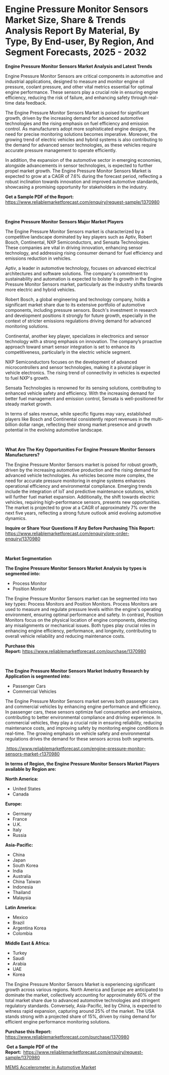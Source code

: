 <p><h1>Engine Pressure Monitor Sensors Market Size, Share & Trends Analysis Report By Material, By Type, By End-user, By Region, And Segment Forecasts, 2025 - 2032</h1></p><p><strong>Engine Pressure Monitor Sensors Market Analysis and Latest Trends</strong></p>
<p><p>Engine Pressure Monitor Sensors are critical components in automotive and industrial applications, designed to measure and monitor engine oil pressure, coolant pressure, and other vital metrics essential for optimal engine performance. These sensors play a crucial role in ensuring engine efficiency, reducing the risk of failure, and enhancing safety through real-time data feedback.</p><p>The Engine Pressure Monitor Sensors Market is poised for significant growth, driven by the increasing demand for advanced automotive technologies and the rising emphasis on fuel efficiency and emission control. As manufacturers adopt more sophisticated engine designs, the need for precise monitoring solutions becomes imperative. Moreover, the growing trend of electric vehicles and hybrid systems is also contributing to the demand for advanced sensor technologies, as these vehicles require accurate pressure management to operate efficiently.</p><p>In addition, the expansion of the automotive sector in emerging economies, alongside advancements in sensor technologies, is expected to further propel market growth. The Engine Pressure Monitor Sensors Market is expected to grow at a CAGR of 7.6% during the forecast period, reflecting a robust inclination towards innovation and improved automotive standards, showcasing a promising opportunity for stakeholders in the industry.</p></p>
<p><strong>Get a Sample PDF of the Report:&nbsp;</strong> <a href="https://www.reliablemarketforecast.com/enquiry/request-sample/1370980?utm_campaign=3120&utm_medium=2&utm_source=Github&utm_content=ia&utm_term=22032025&utm_id=engine-pressure-monitor-sensors">https://www.reliablemarketforecast.com/enquiry/request-sample/1370980</a></p>
<p>&nbsp;</p>
<p><strong>Engine Pressure Monitor Sensors Major Market Players</strong></p>
<p><p>The Engine Pressure Monitor Sensors market is characterized by a competitive landscape dominated by key players such as Aptiv, Robert Bosch, Continental, NXP Semiconductors, and Sensata Technologies. These companies are vital in driving innovation, enhancing sensor technology, and addressing rising consumer demand for fuel efficiency and emissions reduction in vehicles.</p><p>Aptiv, a leader in automotive technology, focuses on advanced electrical architectures and software solutions. The company's commitment to sustainability and automation is expected to bolster its growth in the Engine Pressure Monitor Sensors market, particularly as the industry shifts towards more electric and hybrid vehicles. </p><p>Robert Bosch, a global engineering and technology company, holds a significant market share due to its extensive portfolio of automotive components, including pressure sensors. Bosch's investment in research and development positions it strongly for future growth, especially in the context of stricter emissions regulations driving demand for advanced monitoring solutions.</p><p>Continental, another key player, specializes in electronics and sensor technology with a strong emphasis on innovation. The company’s proactive approach toward smart sensor integration is set to enhance its competitiveness, particularly in the electric vehicle segment.</p><p>NXP Semiconductors focuses on the development of advanced microcontrollers and sensor technologies, making it a pivotal player in vehicle electronics. The rising trend of connectivity in vehicles is expected to fuel NXP's growth.</p><p>Sensata Technologies is renowned for its sensing solutions, contributing to enhanced vehicle safety and efficiency. With the increasing demand for better fuel management and emission control, Sensata is well-positioned for steady market growth.</p><p>In terms of sales revenue, while specific figures may vary, established players like Bosch and Continental consistently report revenues in the multi-billion dollar range, reflecting their strong market presence and growth potential in the evolving automotive landscape.</p></p>
<p>&nbsp;</p>
<p><strong>What Are The Key Opportunities For Engine Pressure Monitor Sensors Manufacturers?</strong></p>
<p><p>The Engine Pressure Monitor Sensors market is poised for robust growth, driven by the increasing automotive production and the rising demand for advanced vehicle technologies. As vehicles become more complex, the need for accurate pressure monitoring in engine systems enhances operational efficiency and environmental compliance. Emerging trends include the integration of IoT and predictive maintenance solutions, which will further fuel market expansion. Additionally, the shift towards electric vehicles, requiring high-performance sensors, presents new opportunities. The market is projected to grow at a CAGR of approximately 7% over the next five years, reflecting a strong future outlook amid evolving automotive dynamics.</p></p>
<p><strong>Inquire or Share Your Questions If Any Before Purchasing This Report:</strong> <a href="https://www.reliablemarketforecast.com/enquiry/pre-order-enquiry/1370980?utm_campaign=3120&utm_medium=2&utm_source=Github&utm_content=ia&utm_term=22032025&utm_id=engine-pressure-monitor-sensors">https://www.reliablemarketforecast.com/enquiry/pre-order-enquiry/1370980</a></p>
<p>&nbsp;</p>
<p><strong>Market Segmentation</strong></p>
<p><strong>The Engine Pressure Monitor Sensors Market Analysis by types is segmented into:</strong></p>
<p><ul><li>Process Monitor</li><li>Position Monitor</li></ul></p>
<p><p>The Engine Pressure Monitor Sensors market can be segmented into two key types: Process Monitors and Position Monitors. Process Monitors are used to measure and regulate pressure levels within the engine's operating environment, ensuring optimal performance and safety. In contrast, Position Monitors focus on the physical location of engine components, detecting any misalignments or mechanical issues. Both types play crucial roles in enhancing engine efficiency, performance, and longevity, contributing to overall vehicle reliability and reducing maintenance costs.</p></p>
<p><strong>Purchase this Report:&nbsp;</strong><a href="https://www.reliablemarketforecast.com/purchase/1370980?utm_campaign=3120&utm_medium=2&utm_source=Github&utm_content=ia&utm_term=22032025&utm_id=engine-pressure-monitor-sensors">https://www.reliablemarketforecast.com/purchase/1370980</a></p>
<p>&nbsp;</p>
<p><strong>The Engine Pressure Monitor Sensors Market Industry Research by Application is segmented into:</strong></p>
<p><ul><li>Passenger Cars</li><li>Commercial Vehicles</li></ul></p>
<p><p>The Engine Pressure Monitor Sensors market serves both passenger cars and commercial vehicles by enhancing engine performance and efficiency. In passenger cars, these sensors optimize fuel consumption and emissions, contributing to better environmental compliance and driving experience. In commercial vehicles, they play a crucial role in ensuring reliability, reducing maintenance costs, and improving safety by monitoring engine conditions in real-time. The growing emphasis on vehicle safety and environmental regulations drives the demand for these sensors across both segments.</p></p>
<p><a href="https://www.reliablemarketforecast.com/engine-pressure-monitor-sensors-market-r1370980?utm_campaign=3120&utm_medium=2&utm_source=Github&utm_content=ia&utm_term=22032025&utm_id=engine-pressure-monitor-sensors">&nbsp;https://www.reliablemarketforecast.com/engine-pressure-monitor-sensors-market-r1370980</a></p>
<p><strong>In terms of Region, the Engine Pressure Monitor Sensors Market Players available by Region are:</strong></p>
<p>
    <p> <strong> North America: </strong>
        <ul>
            <li>United States</li>
            <li>Canada</li>
        </ul>
        </p> 
    <p> <strong> Europe: </strong>
        <ul>
            <li>Germany</li>
            <li>France</li>
            <li>U.K.</li>
            <li>Italy</li>
            <li>Russia</li>
        </ul>
        </p> 
    <p> <strong> Asia-Pacific: </strong>
        <ul>
            <li>China</li>
            <li>Japan</li>
            <li>South Korea</li>
            <li>India</li>
            <li>Australia</li>
            <li>China Taiwan</li>
            <li>Indonesia</li>
            <li>Thailand</li>
            <li>Malaysia</li>
        </ul>
        </p> 
    <p> <strong> Latin America: </strong>
        <ul>
            <li>Mexico</li>
            <li>Brazil</li>
            <li>Argentina Korea</li>
            <li>Colombia</li>
        </ul>
        </p> 
    <p> <strong> Middle East & Africa: </strong>
        <ul>
            <li>Turkey</li>
            <li>Saudi</li>
            <li>Arabia</li>
            <li>UAE</li>
            <li>Korea</li>
        </ul>
    </p>
    </p>
<p><p>The Engine Pressure Monitor Sensors Market is experiencing significant growth across various regions. North America and Europe are anticipated to dominate the market, collectively accounting for approximately 60% of the total market share due to advanced automotive technologies and stringent regulatory standards. Conversely, Asia-Pacific, led by China, is expected to witness rapid expansion, capturing around 25% of the market. The USA stands strong with a projected share of 15%, driven by rising demand for efficient engine performance monitoring solutions.</p></p>
<p><strong>Purchase this Report: </strong><a href="https://www.reliablemarketforecast.com/purchase/1370980?utm_campaign=3120&utm_medium=2&utm_source=Github&utm_content=ia&utm_term=22032025&utm_id=engine-pressure-monitor-sensors">https://www.reliablemarketforecast.com/purchase/1370980</a></p>
<p>&nbsp;<strong>Get a Sample PDF of the Report:&nbsp;&nbsp;</strong><a href="https://www.reliablemarketforecast.com/enquiry/request-sample/1370980?utm_campaign=3120&utm_medium=2&utm_source=Github&utm_content=ia&utm_term=22032025&utm_id=engine-pressure-monitor-sensors">https://www.reliablemarketforecast.com/enquiry/request-sample/1370980</a></p>
<p><strong></strong></p>
<p><p><a href="https://github.com/sharphadan/Market-Research-Report-List-1/blob/main/mems-accelerometer-in-automotive-market.md?utm_campaign=3120&utm_medium=2&utm_source=Github&utm_content=ia&utm_term=22032025&utm_id=engine-pressure-monitor-sensors">MEMS Accelerometer in Automotive Market</a></p></p>